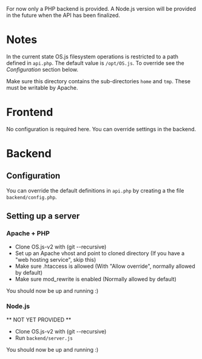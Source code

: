 For now only a PHP backend is provided. A Node.js version will be provided in the future
when the API has been finalized.

# Notes
In the current state OS.js filesystem operations is restricted to a path defined in `api.php`.
The default value is `/opt/OS.js`. To override see the *Configuration* section below.

Make sure this directory contains the sub-directories `home` and `tmp`. These must be writable
by Apache.

# Frontend
No configuration is required here. You can override settings in the backend.

# Backend

## Configuration
You can override the default definitions in `api.php` by creating a the file `backend/config.php`.

## Setting up a server

### Apache + PHP
* Clone OS.js-v2 with (git --recursive)
* Set up an Apache vhost and point to cloned directory (If you have a "web hosting service", skip this)
* Make sure .htaccess is allowed (With "Allow override", normally allowed by default)
* Make sure mod_rewrite is enabled (Normally allowed by default)

You should now be up and running :)

### Node.js
** NOT YET PROVIDED **
* Clone OS.js-v2 with (git --recursive)
* Run `backend/server.js`

You should now be up and running :)
